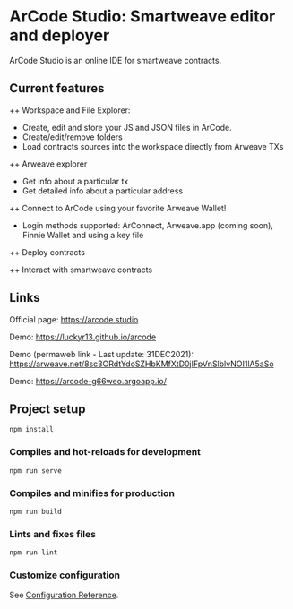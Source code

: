 # ArCode Studio: Smartweave editor and deployer
ArCode Studio is an online IDE for smartweave contracts.

## Current features
++ Workspace and File Explorer:
- Create, edit and store your JS and JSON files in ArCode.
- Create/edit/remove folders
- Load contracts sources into the workspace directly from Arweave TXs

++ Arweave explorer
- Get info about a particular tx 
- Get detailed info about a particular address

++ Connect to ArCode using your favorite Arweave Wallet!
- Login methods supported: ArConnect, Arweave.app (coming soon), Finnie Wallet and using a key file

++ Deploy contracts

++ Interact with smartweave contracts

## Links
Official page: https://arcode.studio

Demo: https://luckyr13.github.io/arcode

Demo (permaweb link - Last update: 31DEC2021): https://arweave.net/8sc3ORdtYdoSZHbKMfXtD0jIFpVnSlblvNOI1lA5aSo

Demo: https://arcode-g66weo.argoapp.io/

## Project setup
```
npm install
```

### Compiles and hot-reloads for development
```
npm run serve
```

### Compiles and minifies for production
```
npm run build
```

### Lints and fixes files
```
npm run lint
```

### Customize configuration
See [Configuration Reference](https://cli.vuejs.org/config/).
